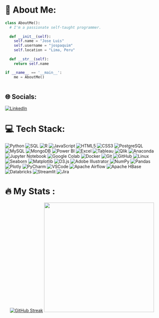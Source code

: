 # 💫 About Me:

```python
class AboutMe():
  # I'm a passionate self-taught programmer.
    
  def __init__(self):
    self.name = "Jose Luis"
    self.username = "jospaquim"
    self.location = "Lima, Peru"
  
  def __str__(self):
    return self.name

if __name__ == '__main__':
    me = AboutMe()
    
```



## 🌐 Socials:
[![LinkedIn](https://img.shields.io/badge/LinkedIn-%230077B5.svg?logo=linkedin&logoColor=white)](https://linkedin.com/in/jospaquim) 


# 💻 Tech Stack:

![Python](https://img.shields.io/badge/-Python-3670A0?style=plastic&logo=python&logoColor=white)
![SQL](https://img.shields.io/badge/-SQL-003B57?style=flat&logo=postgresql&logoColor=white)
![R](https://img.shields.io/badge/-R-276DC3?style=flat&logo=r&logoColor=white)
![JavaScript](https://img.shields.io/badge/-JavaScript-F7DF1E?style=flat&logo=javascript&logoColor=white)
![HTML5](https://img.shields.io/badge/-HTML5-E34F26?style=flat&logo=html5&logoColor=white)
![CSS3](https://img.shields.io/badge/-CSS3-1572B6?style=flat&logo=css3&logoColor=white)
![PostgreSQL](https://img.shields.io/badge/-PostgreSQL-336791?style=flat&logo=postgresql&logoColor=white)
![MySQL](https://img.shields.io/badge/-MySQL-4479A1?style=flat&logo=mysql&logoColor=white)
![MongoDB](https://img.shields.io/badge/-MongoDB-%234ea94b.svg?style=plastic&logo=mongodb&logoColor=white)
![Power BI](https://img.shields.io/badge/-Power%20BI-F2C811?style=flat&logo=powerbi&logoColor=white)
![Excel](https://img.shields.io/badge/-Excel-217346?style=flat&logo=microsoftexcel&logoColor=white)
![Tableau](https://img.shields.io/badge/-Tableau-E97627?style=flat&logo=tableau&logoColor=white)
![Qlik](https://img.shields.io/badge/-Qlik-0A9ED7?style=flat&logo=qlik&logoColor=white)
![Anaconda](https://img.shields.io/badge/-Anaconda-44A833?style=flat&logo=anaconda&logoColor=white)
![Jupyter Notebook](https://img.shields.io/badge/-Jupyter%20Notebook-F37626?style=flat&logo=jupyter&logoColor=white)
![Google Colab](https://img.shields.io/badge/-Google%20Colab-F9AB00?style=flat&logo=googlecolab&logoColor=white)
![Docker](https://img.shields.io/badge/-Docker-2496ED?style=flat&logo=docker&logoColor=white)
![Git](https://img.shields.io/badge/-Git-F05032?style=flat&logo=git&logoColor=white)
![GitHub](https://img.shields.io/badge/-GitHub-181717?style=flat&logo=github&logoColor=white)
![Linux](https://img.shields.io/badge/-Linux-FCC624?style=flat&logo=linux&logoColor=black)
![Seaborn](https://img.shields.io/badge/-Seaborn-181717?style=flat&logo=plotly&logoColor=white)
![Matplotlib](https://img.shields.io/badge/-Matplotlib-181717?style=flat&logo=plotly&logoColor=white)
![D3.js](https://img.shields.io/badge/-D3.js-F9A03C?style=flat&logo=d3.js&logoColor=white)
![Adobe Illustrator](https://img.shields.io/badge/-Adobe%20Illustrator-%23FF9A00.svg?style=plastic&logo=adobeillustrator&logoColor=white) 
![NumPy](https://img.shields.io/badge/-Numpy-%23013243.svg?style=plastic&logo=numpy&logoColor=white) 
![Pandas](https://img.shields.io/badge/-Pandas-%23150458.svg?style=plastic&logo=pandas&logoColor=white) 
![Plotly](https://img.shields.io/badge/-Plotly-%233F4F75.svg?style=plastic&logo=plotly&logoColor=white) 
![PyCharm](https://img.shields.io/badge/-PyCharm-000000?style=flat&logo=pycharm&logoColor=white)
![VSCode](https://img.shields.io/badge/-VSCode-007ACC?style=flat&logo=visualstudiocode&logoColor=white)
![Apache Airflow](https://img.shields.io/badge/-Apache%20Airflow-017CEE?style=flat&logo=apacheairflow&logoColor=white)
![Apache HBase](https://img.shields.io/badge/-Apache%20HBase-3B4252?style=flat&logo=apachehbase&logoColor=white)
![Databricks](https://img.shields.io/badge/-Databricks-FF3621?style=flat&logo=databricks&logoColor=white)
![Streamlit](https://img.shields.io/badge/-Streamlit-FF4B4B?style=flat&logo=streamlit&logoColor=white)
![Jira](https://img.shields.io/badge/-Jira-0052CC?style=flat&logo=jirasoftware&logoColor=white)


# 🔥 My Stats :

<p align=center>
  <div align=center>
        <a href="https://git.io/streak-stats">
          <img src="https://github-readme-streak-stats.herokuapp.com?user=jospaquim&theme=algolia&hide_border=true&mode=weekly" alt="GitHub Streak" /></a>
    <picture>
      <source srcset="https://github-readme-stats.vercel.app/api/top-langs?username=jospaquim&theme=algolia&hide_border=true&langs_count=6&layout=compact" media="(prefers-color-scheme: dark)" />
      <source srcset="https://github-readme-stats.vercel.app/api/top-langs?username=jospaquim&langs_count=6&layout=compact" media="(prefers-color-scheme: light), (prefers-color-scheme: no-preference)" />
      <img width="360" align="rigth" src="https://github-readme-stats.vercel.app/api/top-langs?username=jospaquim&langs_count=6&layout=compact" />
    </picture>
  </div>
</p>


